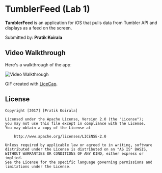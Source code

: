 # TumblerFeed (Lab 1)

**TumblerFeed** is an application for iOS that pulls data from Tumbler API and displays as a feed on the screen.

Submitted by: **Pratik Koirala**

## Video Walkthrough 

Here's a walkthrough of the app:

<img src='http://i.imgur.com/0Syd7ay.gif' title='Video Walkthrough' width='' alt='Video Walkthrough' />

GIF created with [LiceCap](http://www.cockos.com/licecap/).

## License

    Copyright [2017] [Pratik Koirala]

    Licensed under the Apache License, Version 2.0 (the "License");
    you may not use this file except in compliance with the License.
    You may obtain a copy of the License at

        http://www.apache.org/licenses/LICENSE-2.0

    Unless required by applicable law or agreed to in writing, software
    distributed under the License is distributed on an "AS IS" BASIS,
    WITHOUT WARRANTIES OR CONDITIONS OF ANY KIND, either express or implied.
    See the License for the specific language governing permissions and
    limitations under the License.
